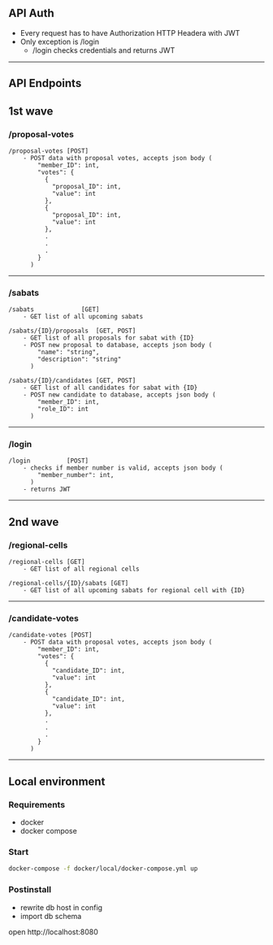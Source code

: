 ## API Auth
- Every request has to have Authorization HTTP Headera with JWT
- Only exception is /login
    -   /login checks credentials and returns JWT
___
## API Endpoints

## 1st wave
### /proposal-votes
```
/proposal-votes [POST]
    - POST data with proposal votes, accepts json body (
        "member_ID": int,
        "votes": {
          {
            "proposal_ID": int,
            "value": int
          },
          {
            "proposal_ID": int,
            "value": int
          },
          .
          .
          .
        }
      )
```
___
### /sabats
```
/sabats				[GET]
    - GET list of all upcoming sabats

/sabats/{ID}/proposals  [GET, POST]
    - GET list of all proposals for sabat with {ID}
    - POST new proposal to database, accepts json body (
        "name": "string",
        "description": "string"
      )

/sabats/{ID}/candidates [GET, POST]
    - GET list of all candidates for sabat with {ID}
    - POST new candidate to database, accepts json body (
        "member_ID": int,
        "role_ID": int
      )
```
___
### /login
```
/login          [POST]
    - checks if member number is valid, accepts json body (
        "member_number": int,
      )
    - returns JWT
```
___

## 2nd wave

### /regional-cells
```
/regional-cells [GET]
    - GET list of all regional cells

/regional-cells/{ID}/sabats [GET]
    - GET list of all upcoming sabats for regional cell with {ID}

```
___
### /candidate-votes
```
/candidate-votes [POST]
    - POST data with proposal votes, accepts json body (
        "member_ID": int,
        "votes": {
          {
            "candidate_ID": int,
            "value": int
          },
          {
            "candidate_ID": int,
            "value": int
          },
          .
          .
          .
        }
      )
```
___

## Local environment

### Requirements
- docker
- docker compose

### Start

```sh
docker-compose -f docker/local/docker-compose.yml up
```

### Postinstall

- rewrite db host in config
- import db schema

open http://localhost:8080
